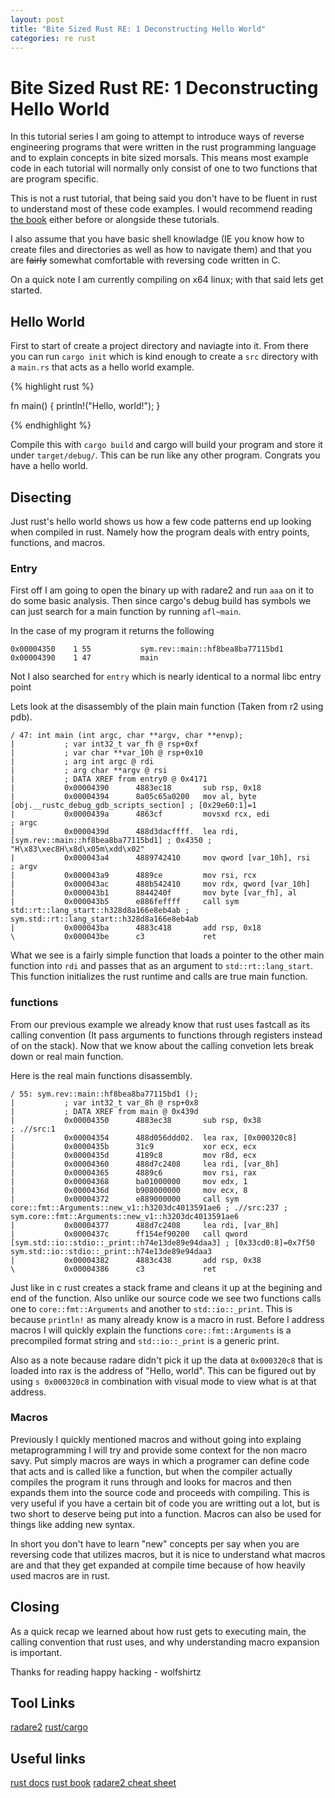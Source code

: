 ```yaml
---
layout: post
title: "Bite Sized Rust RE: 1 Deconstructing Hello World"
categories: re rust
---
```


# Bite Sized Rust RE: 1 Deconstructing Hello World

In this tutorial series I am going to attempt to introduce ways of reverse engineering programs that were written in the rust programming language
and to explain concepts in bite sized morsals. This means most example code in each tutorial will normally only consist of one to two functions that are program specific.

This is not a rust tutorial, that being said you don't have to be fluent in rust to understand most of these code examples.
I would recommend reading [the book](https://doc.rust-lang.org/book/) either before or alongside these tutorials.

I also assume that you have basic shell knowladge (IE you know how to create files and directories as well as how to navigate them) and
that you are ~~fairly~~ somewhat comfortable with reversing code written in C.

On a quick note I am currently compiling on x64 linux; with that said lets get started.

## Hello World

First to start of create a project directory and naviagte into it. From there you can run `cargo init`
which is kind enough to create a `src` directory with a `main.rs` that acts as a hello world example.

{% highlight rust %}

fn main() {
    println!("Hello, world!");
}

{% endhighlight %}

Compile this with `cargo build` and cargo will build your program and store it under `target/debug/`.
This can be run like any other program. Congrats you have a hello world.

## Disecting

Just rust's hello world shows us how a few code patterns end up looking when compiled in rust.
Namely how the program deals with entry points, functions, and macros. 

### Entry

First off I am going to open the binary up with radare2 and run `aaa` on it to do some basic analysis.
Then since cargo's debug build has symbols we can just search for a main function by running `afl~main`.

In the case of my program it returns the following 

```
0x00004350    1 55           sym.rev::main::hf8bea8ba77115bd1
0x00004390    1 47           main
```

Not I also searched for `entry` which is nearly identical to a normal libc entry point

Lets look at the disassembly of the plain main function (Taken from r2 using pdb).

```
/ 47: int main (int argc, char **argv, char **envp);
|           ; var int32_t var_fh @ rsp+0xf
|           ; var char **var_10h @ rsp+0x10
|           ; arg int argc @ rdi
|           ; arg char **argv @ rsi
|           ; DATA XREF from entry0 @ 0x4171
|           0x00004390      4883ec18       sub rsp, 0x18
|           0x00004394      8a05c65a0200   mov al, byte [obj.__rustc_debug_gdb_scripts_section] ; [0x29e60:1]=1
|           0x0000439a      4863cf         movsxd rcx, edi             ; argc
|           0x0000439d      488d3dacffff.  lea rdi, [sym.rev::main::hf8bea8ba77115bd1] ; 0x4350 ; "H\x83\xec8H\x8d\x05m\xdd\x02"
|           0x000043a4      4889742410     mov qword [var_10h], rsi    ; argv
|           0x000043a9      4889ce         mov rsi, rcx
|           0x000043ac      488b542410     mov rdx, qword [var_10h]
|           0x000043b1      8844240f       mov byte [var_fh], al
|           0x000043b5      e886feffff     call sym std::rt::lang_start::h328d8a166e8eb4ab ; sym.std::rt::lang_start::h328d8a166e8eb4ab
|           0x000043ba      4883c418       add rsp, 0x18
\           0x000043be      c3             ret

```

What we see is a fairly simple function that loads a pointer to the other main function into `rdi` and passes that as an argument to `std::rt::lang_start`.
This function initializes the rust runtime and calls are true main function.

### functions
From our previous example we already know that rust uses fastcall as its calling convention (It pass arguments to functions through registers instead of on the stack).
Now that we know about the calling convetion lets break down or real main function.

Here is the real main functions disassembly.

```
/ 55: sym.rev::main::hf8bea8ba77115bd1 ();
|           ; var int32_t var_8h @ rsp+0x8
|           ; DATA XREF from main @ 0x439d
|           0x00004350      4883ec38       sub rsp, 0x38               ; .//src:1
|           0x00004354      488d056ddd02.  lea rax, [0x000320c8]
|           0x0000435b      31c9           xor ecx, ecx
|           0x0000435d      4189c8         mov r8d, ecx
|           0x00004360      488d7c2408     lea rdi, [var_8h]
|           0x00004365      4889c6         mov rsi, rax
|           0x00004368      ba01000000     mov edx, 1
|           0x0000436d      b908000000     mov ecx, 8
|           0x00004372      e889000000     call sym core::fmt::Arguments::new_v1::h3203dc4013591ae6 ; .//src:237 ; sym.core::fmt::Arguments::new_v1::h3203dc4013591ae6
|           0x00004377      488d7c2408     lea rdi, [var_8h]
|           0x0000437c      ff154ef90200   call qword [sym.std::io::stdio::_print::h74e13de89e94daa3] ; [0x33cd0:8]=0x7f50 sym.std::io::stdio::_print::h74e13de89e94daa3
|           0x00004382      4883c438       add rsp, 0x38
\           0x00004386      c3             ret
```

Just like in c rust creates a stack frame and cleans it up at the begining and end of the function. 
Also unlike our source code we see two functions calls one to `core::fmt::Arguments` and another to `std::io::_print`. This is because `println!` as many already
know is a macro in rust. Before I address macros I will quickly explain the functions `core::fmt::Arguments` is a precompiled format string and `std::io::_print` is a generic print. 

Also as a note because radare didn't pick it up the data at `0x000320c8` that is loaded into rax is the address of "Hello, world". This can be figured out
by using `s 0x000320c8` in combination with visual mode to view what is at that address.

### Macros
Previously I quickly mentioned macros and without going into explaing metaprogramming I will try and provide some context for the non macro savy.
Put simply macros are ways in which a programer can define code that acts and is called like a function, but when the compiler actually compiles the program it runs through and looks for macros 
and then expands them into the source code and proceeds with compiling. This is very useful if you have a certain bit of code you are writting out a lot, but is two short to deserve being put into a function.
Macros can also be used for things like adding new syntax. 

In short you don't have to learn "new" concepts per say when you are reversing code that utilizes macros, but it is nice to understand what macros are and that they get expanded at compile time because 
of how heavily used macros are in rust.

## Closing
As a quick recap we learned about how rust gets to executing main, the calling convention that rust uses, and why understanding macro expansion is important.

Thanks for reading happy hacking - wolfshirtz

## Tool Links
[radare2](https://rada.re/n/)
[rust/cargo](https://www.rust-lang.org/learn/get-started)

## Useful links
[rust docs](https://doc.rust-lang.org/beta/std/index.html)
[rust book](https://doc.rust-lang.org/book/)
[radare2 cheat sheet](https://github.com/radareorg/radare2/blob/master/doc/intro.md)
